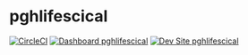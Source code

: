 # pghlifescical

[![CircleCI](https://circleci.com/gh/grshane/pghlifescical.svg?style=shield)](https://circleci.com/gh/grshane/pghlifescical)
[![Dashboard pghlifescical](https://img.shields.io/badge/dashboard-pghlifescical-yellow.svg)](https://dashboard.pantheon.io/sites/46f8f6ea-1cc1-40c5-86a5-9029805d8120#dev/code)
[![Dev Site pghlifescical](https://img.shields.io/badge/site-pghlifescical-blue.svg)](http://dev-pghlifescical.pantheonsite.io/)